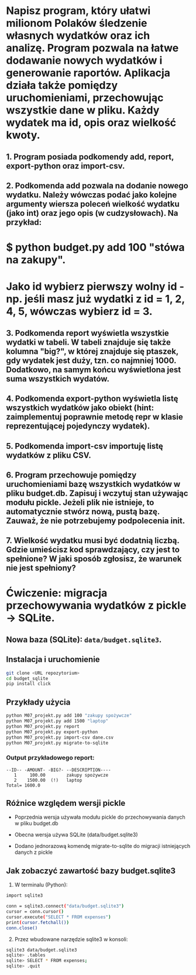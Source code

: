 # Napisz program, który ułatwi milionom Polaków śledzenie własnych wydatków oraz ich analizę. Program pozwala na łatwe dodawanie nowych wydatków i generowanie raportów. Aplikacja działa także pomiędzy uruchomieniami, przechowując wszystkie dane w pliku. Każdy wydatek ma id, opis oraz wielkość kwoty.

## 1. Program posiada podkomendy add, report, export-python oraz import-csv. 

## 2. Podkomenda add pozwala na dodanie nowego wydatku. Należy wówczas podać jako kolejne argumenty wiersza poleceń wielkość wydatku (jako int) oraz jego opis (w cudzysłowach). Na przykład:
# $ python budget.py add 100 "stówa na zakupy". 
# Jako id wybierz pierwszy wolny id - np. jeśli masz już wydatki z id = 1, 2, 4, 5, wówczas wybierz id = 3.

## 3. Podkomenda report wyświetla wszystkie wydatki w tabeli. W tabeli znajduje się także kolumna "big?", w której znajduje się ptaszek, gdy wydatek jest duży, tzn. co najmniej 1000. Dodatkowo, na samym końcu wyświetlona jest suma wszystkich wydatów.

## 4. Podkomenda export-python wyświetla listę wszystkich wydatków jako obiekt (hint: zaimplementuj poprawnie metodę __repr__ w klasie reprezentującej pojedynczy wydatek).

## 5. Podkomenda import-csv importuję listę wydatków z pliku CSV.

## 6. Program przechowuje pomiędzy uruchomieniami bazę wszystkich wydatków w pliku budget.db. Zapisuj i wczytuj stan używając modułu pickle. Jeżeli plik nie istnieje, to automatycznie stwórz nową, pustą bazę. Zauważ, że nie potrzebujemy podpolecenia init.

## 7. Wielkość wydatku musi być dodatnią liczbą. Gdzie umieścisz kod sprawdzający, czy jest to spełnione? W jaki sposób zgłosisz, że warunek nie jest spełniony?


# Ćwiczenie: migracja przechowywania wydatków z pickle -> SQLite.


## Nowa baza (SQLite): `data/budget.sqlite3`.

## Instalacja i uruchomienie
```bash
git clone <URL repozytorium>
cd budget_sqlite
pip install click
```

## Przykłady użycia
```bash
python M07_projekt.py add 100 "zakupy spożywcze"
python M07_projekt.py add 1500 "laptop"
python M07_projekt.py report
python M07_projekt.py export-python
python M07_projekt.py import-csv dane.csv
python M07_projekt.py migrate-to-sqlite
```

### Output przykładowego report:
```
--ID-- -AMOUNT- -BIG?- --DESCRIPTION----
   1     100.00        zakupy spożywcze
   2    1500.00  (!)   laptop
Total= 1600.0
```

## Różnice względem wersji pickle
- Poprzednia wersja używała modułu pickle do przechowywania danych w pliku budget.db

- Obecna wersja używa SQLite (data/budget.sqlite3)

- Dodano jednorazową komendę migrate-to-sqlite do migracji istniejących danych z pickle

## Jak zobaczyć zawartość bazy budget.sqlite3

1. W terminalu (Python):
```bash
import sqlite3

conn = sqlite3.connect("data/budget.sqlite3")
cursor = conn.cursor()
cursor.execute("SELECT * FROM expenses")
print(cursor.fetchall())
conn.close()
```

2. Przez wbudowane narzędzie sqlite3 w konsoli:
```bash
sqlite3 data/budget.sqlite3
sqlite> .tables
sqlite> SELECT * FROM expenses;
sqlite> .quit
```